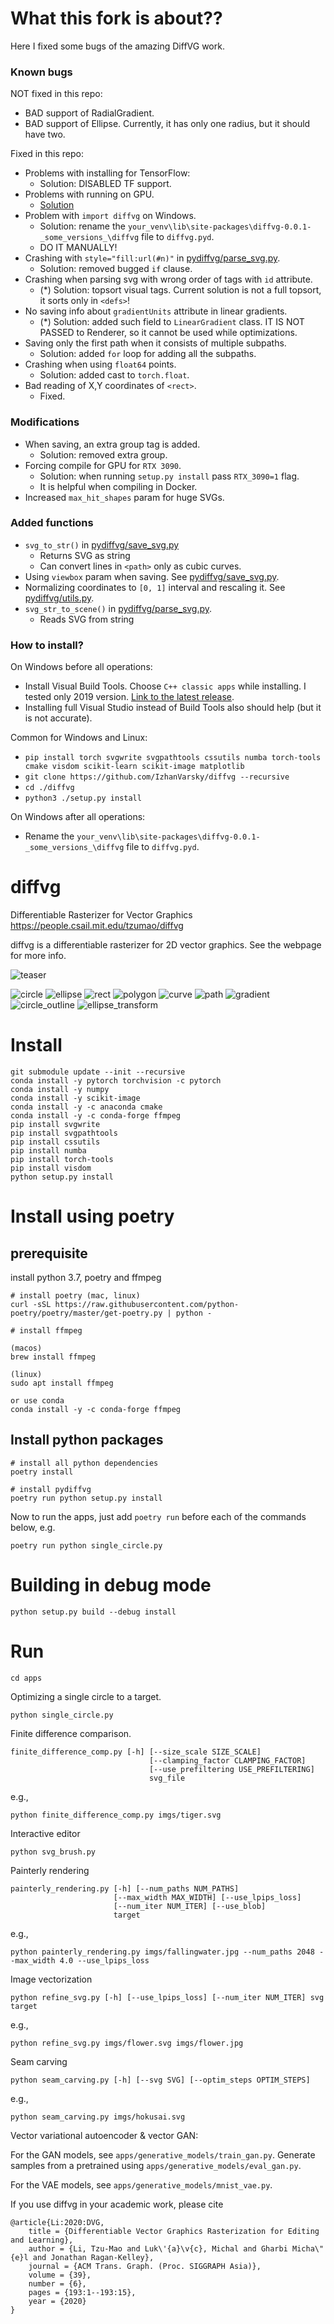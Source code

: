 # What this fork is about??

Here I fixed some bugs of the amazing DiffVG work.

### Known bugs

NOT fixed in this repo:

* BAD support of RadialGradient.
* BAD support of Ellipse. Currently, it has only one radius, but it should have two.

Fixed in this repo:

* Problems with installing for TensorFlow:
    * Solution: DISABLED TF support.
* Problems with running on GPU.
    * [Solution](https://github.com/BachiLi/diffvg/issues/29#issuecomment-994807865)
* Problem with `import diffvg` on Windows.
    * Solution: rename the `your_venv\lib\site-packages\diffvg-0.0.1-_some_versions_\diffvg` file to `diffvg.pyd`.
    * DO IT MANUALLY!
* Crashing with `style="fill:url(#n)"`
  in [pydiffvg/parse_svg.py](./pydiffvg/parse_svg.py).
    * Solution: removed bugged `if` clause.
* Crashing when parsing svg with wrong order of tags with `id` attribute.
    * (*) Solution: topsort visual tags. Current solution is not a full topsort, it sorts only in `<defs>`!
* No saving info about `gradientUnits` attribute in linear gradients.
    * (*) Solution: added such field to `LinearGradient` class. IT IS NOT PASSED to Renderer, so it cannot be used while
      optimizations.
* Saving only the first path when it consists of multiple subpaths.
    * Solution: added `for` loop for adding all the subpaths.
* Crashing when using `float64` points.
    * Solution: added cast to `torch.float`.
* Bad reading of X,Y coordinates of `<rect>`.
    * Fixed.

### Modifications

* When saving, an extra group tag is added.
    * Solution: removed extra group.
* Forcing compile for GPU for `RTX 3090`.
    * Solution: when running `setup.py install` pass `RTX_3090=1` flag.
    * It is helpful when compiling in Docker.
* Increased `max_hit_shapes` param for huge SVGs.

### Added functions

* `svg_to_str()` in [pydiffvg/save_svg.py](./pydiffvg/save_svg.py)
    * Returns SVG as string
    * Can convert lines in `<path>` only as cubic curves.
* Using `viewbox` param when saving. See [pydiffvg/save_svg.py](./pydiffvg/save_svg.py).
* Normalizing coordinates to `[0, 1]` interval and rescaling it. See [pydiffvg/utils.py](./pydiffvg/utils.py).
* `svg_str_to_scene()` in [pydiffvg/parse_svg.py](./pydiffvg/parse_svg.py).
    * Reads SVG from string

### How to install?

On Windows before all operations:

* Install Visual Build Tools. Choose `C++ classic apps` while installing. I tested only 2019
  version. [Link to the latest release](https://aka.ms/vs/17/release/vs_BuildTools.exe).
* Installing full Visual Studio instead of Build Tools also should help (but it is not accurate).

Common for Windows and Linux:

* `pip install torch svgwrite svgpathtools cssutils numba torch-tools cmake visdom scikit-learn scikit-image matplotlib`
* `git clone https://github.com/IzhanVarsky/diffvg --recursive`
* `cd ./diffvg`
* `python3 ./setup.py install`

On Windows after all operations:

* Rename the `your_venv\lib\site-packages\diffvg-0.0.1-_some_versions_\diffvg` file to `diffvg.pyd`.

# diffvg

Differentiable Rasterizer for Vector Graphics
https://people.csail.mit.edu/tzumao/diffvg

diffvg is a differentiable rasterizer for 2D vector graphics. See the webpage for more info.

![teaser](https://user-images.githubusercontent.com/951021/92184822-2a0bc500-ee20-11ea-81a6-f26af2d120f4.jpg)

![circle](https://user-images.githubusercontent.com/951021/63556018-0b2ddf80-c4f8-11e9-849c-b4ecfcb9a865.gif)
![ellipse](https://user-images.githubusercontent.com/951021/63556021-0ec16680-c4f8-11e9-8fc6-8b34de45b8be.gif)
![rect](https://user-images.githubusercontent.com/951021/63556028-12ed8400-c4f8-11e9-8072-81702c9193e1.gif)
![polygon](https://user-images.githubusercontent.com/951021/63980999-1e99f700-ca72-11e9-9786-1cba14d2d862.gif)
![curve](https://user-images.githubusercontent.com/951021/64042667-3d9e9480-cb17-11e9-88d8-2f7b9da8b8ab.gif)
![path](https://user-images.githubusercontent.com/951021/64070625-7a52b480-cc19-11e9-9380-eac02f56f693.gif)
![gradient](https://user-images.githubusercontent.com/951021/64898668-da475300-d63c-11e9-917a-825b94be0710.gif)
![circle_outline](https://user-images.githubusercontent.com/951021/65125594-84f7a280-d9aa-11e9-8bc4-669fd2eff2f4.gif)
![ellipse_transform](https://user-images.githubusercontent.com/951021/67149013-06b54700-f25b-11e9-91eb-a61171c6d4a4.gif)

# Install

```
git submodule update --init --recursive
conda install -y pytorch torchvision -c pytorch
conda install -y numpy
conda install -y scikit-image
conda install -y -c anaconda cmake
conda install -y -c conda-forge ffmpeg
pip install svgwrite
pip install svgpathtools
pip install cssutils
pip install numba
pip install torch-tools
pip install visdom
python setup.py install
```

# Install using poetry

## prerequisite

install python 3.7, poetry and ffmpeg

```
# install poetry (mac, linux)
curl -sSL https://raw.githubusercontent.com/python-poetry/poetry/master/get-poetry.py | python -

# install ffmpeg

(macos)
brew install ffmpeg

(linux)
sudo apt install ffmpeg

or use conda
conda install -y -c conda-forge ffmpeg
```

## Install python packages

```
# install all python dependencies
poetry install

# install pydiffvg
poetry run python setup.py install
```

Now to run the apps, just add `poetry run` before each of the commands below, e.g.

```
poetry run python single_circle.py
```

# Building in debug mode

```
python setup.py build --debug install
```

# Run

```
cd apps
```

Optimizing a single circle to a target.

```
python single_circle.py
```

Finite difference comparison.

```
finite_difference_comp.py [-h] [--size_scale SIZE_SCALE]
                               [--clamping_factor CLAMPING_FACTOR]
                               [--use_prefiltering USE_PREFILTERING]
                               svg_file
```

e.g.,

```
python finite_difference_comp.py imgs/tiger.svg
```

Interactive editor

```
python svg_brush.py
```

Painterly rendering

```
painterly_rendering.py [-h] [--num_paths NUM_PATHS]
                       [--max_width MAX_WIDTH] [--use_lpips_loss]
                       [--num_iter NUM_ITER] [--use_blob]
                       target
```

e.g.,

```
python painterly_rendering.py imgs/fallingwater.jpg --num_paths 2048 --max_width 4.0 --use_lpips_loss
```

Image vectorization

```
python refine_svg.py [-h] [--use_lpips_loss] [--num_iter NUM_ITER] svg target
```

e.g.,

```
python refine_svg.py imgs/flower.svg imgs/flower.jpg
```

Seam carving

```
python seam_carving.py [-h] [--svg SVG] [--optim_steps OPTIM_STEPS]
```

e.g.,

```
python seam_carving.py imgs/hokusai.svg
```

Vector variational autoencoder & vector GAN:

For the GAN models, see `apps/generative_models/train_gan.py`. Generate samples from a pretrained
using `apps/generative_models/eval_gan.py`.

For the VAE models, see `apps/generative_models/mnist_vae.py`.

If you use diffvg in your academic work, please cite

```
@article{Li:2020:DVG,
    title = {Differentiable Vector Graphics Rasterization for Editing and Learning},
    author = {Li, Tzu-Mao and Luk\'{a}\v{c}, Michal and Gharbi Micha\"{e}l and Jonathan Ragan-Kelley},
    journal = {ACM Trans. Graph. (Proc. SIGGRAPH Asia)},
    volume = {39},
    number = {6},
    pages = {193:1--193:15},
    year = {2020}
}
```
